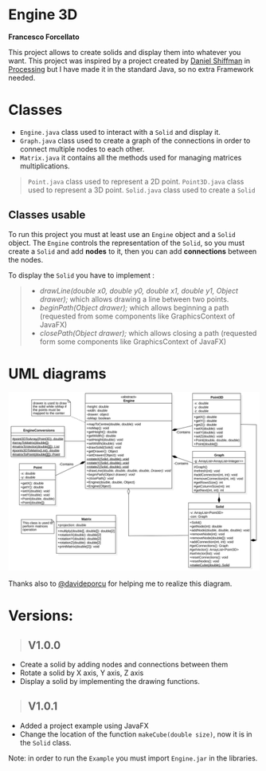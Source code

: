 # Engine 3D
**Francesco Forcellato**

This project allows to create solids and display them into whatever you want.
This project was inspired by a project created by [Daniel Shiffman](https://thecodingtrain.com/CodingChallenges/112-3d-rendering) in [Processing](https://processing.org/) but I have made it in the standard Java, so no extra Framework needed.


# Classes
* ``Engine.java`` class used to interact with a ``Solid`` and display it.
* ``Graph.java`` class used to create a graph of the connections in order to connect multiple nodes to each other.
* ``Matrix.java`` it contains all the methods used for managing matrices multiplications.
> ``Point.java`` class used to represent a 2D point.
> ``Point3D.java`` class used to represent a 3D point.
> ``Solid.java`` class used to create a ``Solid``


## Classes usable
To run this project you must at least use an ``Engine`` object and a ``Solid`` object. The ``Engine`` controls the representation of the ``Solid``, so you must create a ``Solid`` and add **nodes** to it, then you can add **connections** between the nodes.

To display the ``Solid`` you have to implement :
>- _drawLine(double x0, double y0, double x1, double y1, Object drawer);_ which allows drawing a line between two points.
>- _beginPath(Object drawer);_ which allows beginning a path (requested from some components like GraphicsContext of JavaFX)
>- _closePath(Object drawer);_ which allows closing a path (requested form some components like GraphicsContext of JavaFX)


# UML diagrams
![UML](uml.svg)

Thanks also to [@davideporcu](https://github.com/davideporcu) for helping me to realize this diagram.

# Versions:
>## V1.0.0
* Create a solid by adding nodes and connections between them
* Rotate a solid by X axis, Y axis, Z axis
* Display a solid by implementing the drawing functions.

>## V1.0.1
* Added  a project example using JavaFX
* Change the location of the function ``makeCube(double size)``, now it is in the ``Solid`` class.


Note: in order to run the ``Example`` you must import ``Engine.jar`` in the libraries.
<!--stackedit_data:
eyJoaXN0b3J5IjpbMTAxNTIwNDg0MSwxNzgzODEwODgyLC0xND
M2NzAwNjE4LDgyNTgyMDkwMywtMzkwNjQyMzEyLC04NDU0MzAx
MCw1NDg1MjQ5OTQsLTE3ODcxNDc3MjcsLTE5MDM2OTA5ODddfQ
==
-->